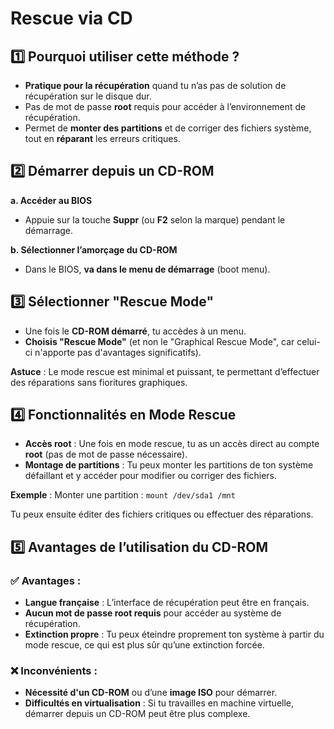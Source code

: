 # Rescue via CD

## **1️⃣ Pourquoi utiliser cette méthode ?**

- **Pratique pour la récupération** quand tu n’as pas de solution de récupération sur le disque dur.
- Pas de mot de passe **root** requis pour accéder à l’environnement de récupération.
- Permet de **monter des partitions** et de corriger des fichiers système, tout en **réparant** les erreurs critiques.

## **2️⃣ Démarrer depuis un CD-ROM**

**a. Accéder au BIOS**

- Appuie sur la touche **Suppr** (ou **F2** selon la marque) pendant le démarrage.

**b. Sélectionner l’amorçage du CD-ROM**

- Dans le BIOS, **va dans le menu de démarrage** (boot menu).

## **3️⃣ Sélectionner "Rescue Mode"**

- Une fois le **CD-ROM démarré**, tu accèdes à un menu.
- **Choisis "Rescue Mode"** (et non le "Graphical Rescue Mode", car celui-ci n'apporte pas d'avantages significatifs).

**Astuce** : Le mode rescue est minimal et puissant, te permettant d’effectuer des réparations sans fioritures graphiques.



## **4️⃣ Fonctionnalités en Mode Rescue**

- **Accès root** : Une fois en mode rescue, tu as un accès direct au compte **root** (pas de mot de passe nécessaire).
- **Montage de partitions** : Tu peux monter les partitions de ton système défaillant et y accéder pour modifier ou corriger des fichiers.

**Exemple** : Monter une partition : `mount /dev/sda1 /mnt`

Tu peux ensuite éditer des fichiers critiques ou effectuer des réparations.



## **5️⃣ Avantages de l’utilisation du CD-ROM**

### **✅ Avantages :**

- **Langue française** : L’interface de récupération peut être en français.
- **Aucun mot de passe root requis** pour accéder au système de récupération.
- **Extinction propre** : Tu peux éteindre proprement ton système à partir du mode rescue, ce qui est plus sûr qu’une extinction forcée.

### **❌ Inconvénients :**

- **Nécessité d'un CD-ROM** ou d’une **image ISO** pour démarrer.
- **Difficultés en virtualisation** : Si tu travailles en machine virtuelle, démarrer depuis un CD-ROM peut être plus complexe.

